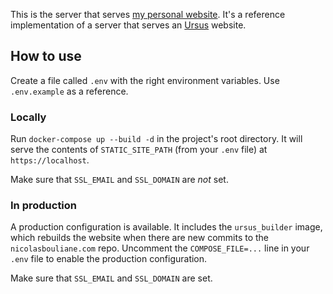 This is the server that serves [my personal website](https://github.com/nicbou/nicolasbouliane.com). It's a reference implementation of a server that serves an [Ursus](https://github.com/nicbou/ursus) website.

## How to use

Create a file called `.env` with the right environment variables. Use `.env.example` as a reference.

### Locally

Run `docker-compose up --build -d` in the project's root directory. It will serve the contents of `STATIC_SITE_PATH` (from your `.env` file) at `https://localhost`.

Make sure that `SSL_EMAIL` and `SSL_DOMAIN` are *not* set.

### In production

A production configuration is available. It includes the `ursus_builder` image, which rebuilds the website when there are new commits to the `nicolasbouliane.com` repo. Uncomment the `COMPOSE_FILE=...` line in your `.env` file to enable the production configuration.

Make sure that `SSL_EMAIL` and `SSL_DOMAIN` are set.